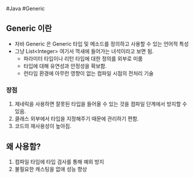 #Java #Generic 

## Generic 이란

* 자바 Generic 은 Generic 타입 및 메소드를 정의하고 사용할 수 있는 언어적 특성
* 그냥 List\<Integer\>  여기서 꺽새에 들어가는 녀석이라고 보면 됨.
	* 파라미터 타입이나 리턴 타입에 대한 정의를 외부로 미룸
	* 타입에 대해 유연성과 안정성을 확보함.
	* 런타임 환경에 아무런 영향이 없는 컴파일 시점의 전처리 기술

### 장점
1. 제네릭을 사용하면 잘못된 타입을 들어올 수 있는 것을 컴파일 단계에서 방지할 수 있음.
2. 클래스 외부에서 타입을 지정해주기 때문에 관리하기 편함.
3. 코드의 재사용성이 높아짐.

## 왜 사용함?

1. 컴파일 타임에 타입 검사를 통해 예외 방지
2. 불필요한 캐스팅을 없애 성능 향상